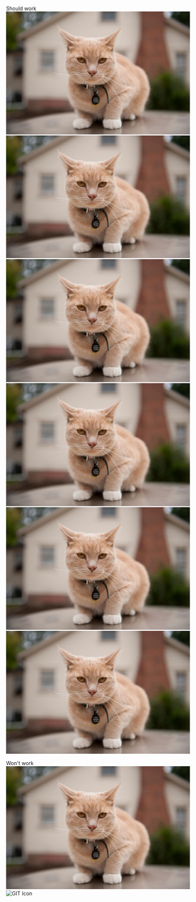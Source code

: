 Should work
![GIT Icon](/cat3.png)
![GIT Icon](/cat3.png)
![GIT Icon](/../..//cat3.png)
![GIT Icon](/../..\\cat3.png)
![GIT Icon](/..\\../cat3.png)
![GIT Icon](/..\\..\\cat3.png)

Won't work
![GIT Icon](/../..\cat3.png)
![GIT Icon](/..\../cat3.png)

